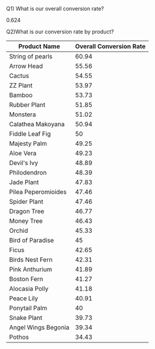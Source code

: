 Q1) What is our overall conversion rate?

0.624


Q2)What is our conversion rate by product?

| **Product Name** | **Overall Conversion Rate** |
|------------------| ----------------------------|
|String of pearls | 60.94 |
|Arrow Head       |	55.56 |
|Cactus           |	54.55 |
|ZZ Plant         |	53.97 |
|Bamboo           |	53.73 |
|Rubber Plant     |	51.85 |
|Monstera |	51.02 |
|Calathea Makoyana |	50.94 |
|Fiddle Leaf Fig |	50 |
|Majesty Palm |	49.25 |
|Aloe Vera |	49.23 |
|Devil's Ivy |	48.89 |
|Philodendron |	48.39 |
|Jade Plant |	47.83 |
|Pilea Peperomioides |	47.46 |
|Spider Plant |	47.46 |
|Dragon Tree |	46.77 |
|Money Tree |	46.43 |
|Orchid |	45.33 |
|Bird of Paradise |	45 |
|Ficus |	42.65 |
|Birds Nest Fern |	42.31 |
|Pink Anthurium |	41.89 |
|Boston Fern |	41.27 |
|Alocasia Polly |	41.18 |
|Peace Lily |	40.91 |
|Ponytail Palm |	40 |
|Snake Plant |	39.73 |
|Angel Wings Begonia |	39.34 |
|Pothos |	34.43 |
